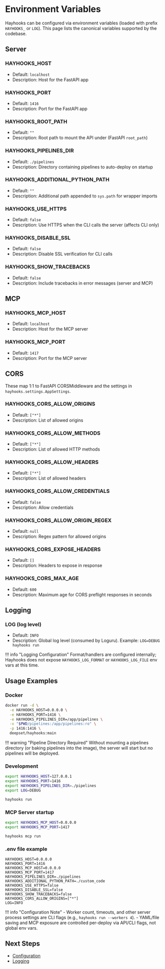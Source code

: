 # Environment Variables

Hayhooks can be configured via environment variables (loaded with prefix `HAYHOOKS_` or `LOG`). This page lists the canonical variables supported by the codebase.

## Server

### HAYHOOKS_HOST

- Default: `localhost`
- Description: Host for the FastAPI app

### HAYHOOKS_PORT

- Default: `1416`
- Description: Port for the FastAPI app

### HAYHOOKS_ROOT_PATH

- Default: `""`
- Description: Root path to mount the API under (FastAPI `root_path`)

### HAYHOOKS_PIPELINES_DIR

- Default: `./pipelines`
- Description: Directory containing pipelines to auto-deploy on startup

### HAYHOOKS_ADDITIONAL_PYTHON_PATH

- Default: `""`
- Description: Additional path appended to `sys.path` for wrapper imports

### HAYHOOKS_USE_HTTPS

- Default: `false`
- Description: Use HTTPS when the CLI calls the server (affects CLI only)

### HAYHOOKS_DISABLE_SSL

- Default: `false`
- Description: Disable SSL verification for CLI calls

### HAYHOOKS_SHOW_TRACEBACKS

- Default: `false`
- Description: Include tracebacks in error messages (server and MCP)

## MCP

### HAYHOOKS_MCP_HOST

- Default: `localhost`
- Description: Host for the MCP server

### HAYHOOKS_MCP_PORT

- Default: `1417`
- Description: Port for the MCP server

## CORS

These map 1:1 to FastAPI CORSMiddleware and the settings in `hayhooks.settings.AppSettings`.

### HAYHOOKS_CORS_ALLOW_ORIGINS

- Default: `["*"]`
- Description: List of allowed origins

### HAYHOOKS_CORS_ALLOW_METHODS

- Default: `["*"]`
- Description: List of allowed HTTP methods

### HAYHOOKS_CORS_ALLOW_HEADERS

- Default: `["*"]`
- Description: List of allowed headers

### HAYHOOKS_CORS_ALLOW_CREDENTIALS

- Default: `false`
- Description: Allow credentials

### HAYHOOKS_CORS_ALLOW_ORIGIN_REGEX

- Default: `null`
- Description: Regex pattern for allowed origins

### HAYHOOKS_CORS_EXPOSE_HEADERS

- Default: `[]`
- Description: Headers to expose in response

### HAYHOOKS_CORS_MAX_AGE

- Default: `600`
- Description: Maximum age for CORS preflight responses in seconds

## Logging

### LOG (log level)

- Default: `INFO`
- Description: Global log level (consumed by Loguru). Example: `LOG=DEBUG hayhooks run`

!!! info "Logging Configuration"
    Format/handlers are configured internally; Hayhooks does not expose `HAYHOOKS_LOG_FORMAT` or `HAYHOOKS_LOG_FILE` env vars at this time.

## Usage Examples

### Docker

```bash
docker run -d \
  -e HAYHOOKS_HOST=0.0.0.0 \
  -e HAYHOOKS_PORT=1416 \
  -e HAYHOOKS_PIPELINES_DIR=/app/pipelines \
  -v "$PWD/pipelines:/app/pipelines:ro" \
  -p 1416:1416 \
  deepset/hayhooks:main
```

!!! warning "Pipeline Directory Required"
    Without mounting a pipelines directory (or baking pipelines into the image), the server will start but no pipelines will be deployed.

### Development

```bash
export HAYHOOKS_HOST=127.0.0.1
export HAYHOOKS_PORT=1416
export HAYHOOKS_PIPELINES_DIR=./pipelines
export LOG=DEBUG

hayhooks run
```

### MCP Server startup

```bash
export HAYHOOKS_MCP_HOST=0.0.0.0
export HAYHOOKS_MCP_PORT=1417

hayhooks mcp run
```

### .env file example

```env
HAYHOOKS_HOST=0.0.0.0
HAYHOOKS_PORT=1416
HAYHOOKS_MCP_HOST=0.0.0.0
HAYHOOKS_MCP_PORT=1417
HAYHOOKS_PIPELINES_DIR=./pipelines
HAYHOOKS_ADDITIONAL_PYTHON_PATH=./custom_code
HAYHOOKS_USE_HTTPS=false
HAYHOOKS_DISABLE_SSL=false
HAYHOOKS_SHOW_TRACEBACKS=false
HAYHOOKS_CORS_ALLOW_ORIGINS=["*"]
LOG=INFO
```

!!! info "Configuration Note"
    - Worker count, timeouts, and other server process settings are CLI flags (e.g., `hayhooks run --workers 4`).
    - YAML/file saving and MCP exposure are controlled per-deploy via API/CLI flags, not global env vars.

## Next Steps

- [Configuration](../getting-started/configuration.md)
- [Logging](logging.md)
